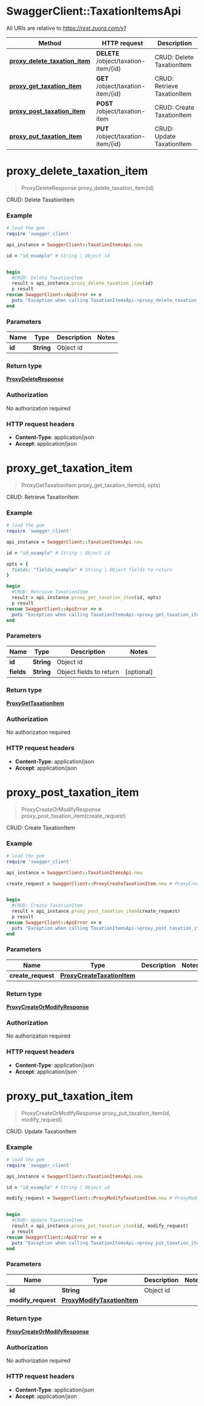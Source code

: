 # SwaggerClient::TaxationItemsApi

All URIs are relative to *https://rest.zuora.com/v1*

Method | HTTP request | Description
------------- | ------------- | -------------
[**proxy_delete_taxation_item**](TaxationItemsApi.md#proxy_delete_taxation_item) | **DELETE** /object/taxation-item/{id} | CRUD: Delete TaxationItem
[**proxy_get_taxation_item**](TaxationItemsApi.md#proxy_get_taxation_item) | **GET** /object/taxation-item/{id} | CRUD: Retrieve TaxationItem
[**proxy_post_taxation_item**](TaxationItemsApi.md#proxy_post_taxation_item) | **POST** /object/taxation-item | CRUD: Create TaxationItem
[**proxy_put_taxation_item**](TaxationItemsApi.md#proxy_put_taxation_item) | **PUT** /object/taxation-item/{id} | CRUD: Update TaxationItem


# **proxy_delete_taxation_item**
> ProxyDeleteResponse proxy_delete_taxation_item(id)

CRUD: Delete TaxationItem



### Example
```ruby
# load the gem
require 'swagger_client'

api_instance = SwaggerClient::TaxationItemsApi.new

id = "id_example" # String | Object id


begin
  #CRUD: Delete TaxationItem
  result = api_instance.proxy_delete_taxation_item(id)
  p result
rescue SwaggerClient::ApiError => e
  puts "Exception when calling TaxationItemsApi->proxy_delete_taxation_item: #{e}"
end
```

### Parameters

Name | Type | Description  | Notes
------------- | ------------- | ------------- | -------------
 **id** | **String**| Object id | 

### Return type

[**ProxyDeleteResponse**](ProxyDeleteResponse.md)

### Authorization

No authorization required

### HTTP request headers

 - **Content-Type**: application/json
 - **Accept**: application/json



# **proxy_get_taxation_item**
> ProxyGetTaxationItem proxy_get_taxation_item(id, opts)

CRUD: Retrieve TaxationItem



### Example
```ruby
# load the gem
require 'swagger_client'

api_instance = SwaggerClient::TaxationItemsApi.new

id = "id_example" # String | Object id

opts = { 
  fields: "fields_example" # String | Object fields to return
}

begin
  #CRUD: Retrieve TaxationItem
  result = api_instance.proxy_get_taxation_item(id, opts)
  p result
rescue SwaggerClient::ApiError => e
  puts "Exception when calling TaxationItemsApi->proxy_get_taxation_item: #{e}"
end
```

### Parameters

Name | Type | Description  | Notes
------------- | ------------- | ------------- | -------------
 **id** | **String**| Object id | 
 **fields** | **String**| Object fields to return | [optional] 

### Return type

[**ProxyGetTaxationItem**](ProxyGetTaxationItem.md)

### Authorization

No authorization required

### HTTP request headers

 - **Content-Type**: application/json
 - **Accept**: application/json



# **proxy_post_taxation_item**
> ProxyCreateOrModifyResponse proxy_post_taxation_item(create_request)

CRUD: Create TaxationItem



### Example
```ruby
# load the gem
require 'swagger_client'

api_instance = SwaggerClient::TaxationItemsApi.new

create_request = SwaggerClient::ProxyCreateTaxationItem.new # ProxyCreateTaxationItem | 


begin
  #CRUD: Create TaxationItem
  result = api_instance.proxy_post_taxation_item(create_request)
  p result
rescue SwaggerClient::ApiError => e
  puts "Exception when calling TaxationItemsApi->proxy_post_taxation_item: #{e}"
end
```

### Parameters

Name | Type | Description  | Notes
------------- | ------------- | ------------- | -------------
 **create_request** | [**ProxyCreateTaxationItem**](ProxyCreateTaxationItem.md)|  | 

### Return type

[**ProxyCreateOrModifyResponse**](ProxyCreateOrModifyResponse.md)

### Authorization

No authorization required

### HTTP request headers

 - **Content-Type**: application/json
 - **Accept**: application/json



# **proxy_put_taxation_item**
> ProxyCreateOrModifyResponse proxy_put_taxation_item(id, modify_request)

CRUD: Update TaxationItem



### Example
```ruby
# load the gem
require 'swagger_client'

api_instance = SwaggerClient::TaxationItemsApi.new

id = "id_example" # String | Object id

modify_request = SwaggerClient::ProxyModifyTaxationItem.new # ProxyModifyTaxationItem | 


begin
  #CRUD: Update TaxationItem
  result = api_instance.proxy_put_taxation_item(id, modify_request)
  p result
rescue SwaggerClient::ApiError => e
  puts "Exception when calling TaxationItemsApi->proxy_put_taxation_item: #{e}"
end
```

### Parameters

Name | Type | Description  | Notes
------------- | ------------- | ------------- | -------------
 **id** | **String**| Object id | 
 **modify_request** | [**ProxyModifyTaxationItem**](ProxyModifyTaxationItem.md)|  | 

### Return type

[**ProxyCreateOrModifyResponse**](ProxyCreateOrModifyResponse.md)

### Authorization

No authorization required

### HTTP request headers

 - **Content-Type**: application/json
 - **Accept**: application/json



